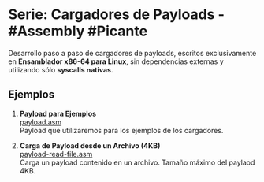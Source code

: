 # Serie: Cargadores de Payloads - #Assembly #Picante

Desarrollo paso a paso de cargadores de payloads, escritos exclusivamente en **Ensamblador x86-64 para Linux**, sin dependencias externas y utilizando sólo **syscalls nativas**.

## Ejemplos

1. **Payload para Ejemplos**  
   [payload.asm](https://github.com/Pithase/asm-payloads-loaders/blob/main/payload.asm)  
   Payload que utilizaremos para los ejemplos de los cargadores.

2. **Carga de Payload desde un Archivo (4KB)**  
   [payload-read-file.asm](https://github.com/Pithase/asm-payloads-loaders/blob/main/payload-read-file.asm)  
   Carga un payload contenido en un archivo. Tamaño máximo del paylaod 4KB.
